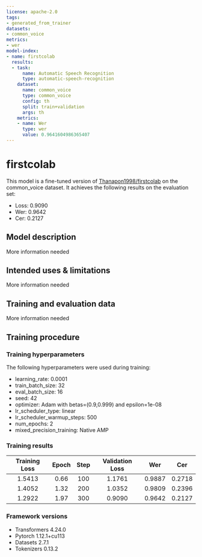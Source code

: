 ```yaml
---
license: apache-2.0
tags:
- generated_from_trainer
datasets:
- common_voice
metrics:
- wer
model-index:
- name: firstcolab
  results:
  - task:
      name: Automatic Speech Recognition
      type: automatic-speech-recognition
    dataset:
      name: common_voice
      type: common_voice
      config: th
      split: train+validation
      args: th
    metrics:
    - name: Wer
      type: wer
      value: 0.9641604986365407
---
```


<!-- This model card has been generated automatically according to the information the Trainer had access to. You
should probably proofread and complete it, then remove this comment. -->

# firstcolab

This model is a fine-tuned version of [Thanapon1998/firstcolab](https://huggingface.co/Thanapon1998/firstcolab) on the common_voice dataset.
It achieves the following results on the evaluation set:
- Loss: 0.9090
- Wer: 0.9642
- Cer: 0.2127

## Model description

More information needed

## Intended uses & limitations

More information needed

## Training and evaluation data

More information needed

## Training procedure

### Training hyperparameters

The following hyperparameters were used during training:
- learning_rate: 0.0001
- train_batch_size: 32
- eval_batch_size: 16
- seed: 42
- optimizer: Adam with betas=(0.9,0.999) and epsilon=1e-08
- lr_scheduler_type: linear
- lr_scheduler_warmup_steps: 500
- num_epochs: 2
- mixed_precision_training: Native AMP

### Training results

| Training Loss | Epoch | Step | Validation Loss | Wer    | Cer    |
|:-------------:|:-----:|:----:|:---------------:|:------:|:------:|
| 1.5413        | 0.66  | 100  | 1.1761          | 0.9887 | 0.2718 |
| 1.4052        | 1.32  | 200  | 1.0352          | 0.9809 | 0.2396 |
| 1.2922        | 1.97  | 300  | 0.9090          | 0.9642 | 0.2127 |


### Framework versions

- Transformers 4.24.0
- Pytorch 1.12.1+cu113
- Datasets 2.7.1
- Tokenizers 0.13.2
